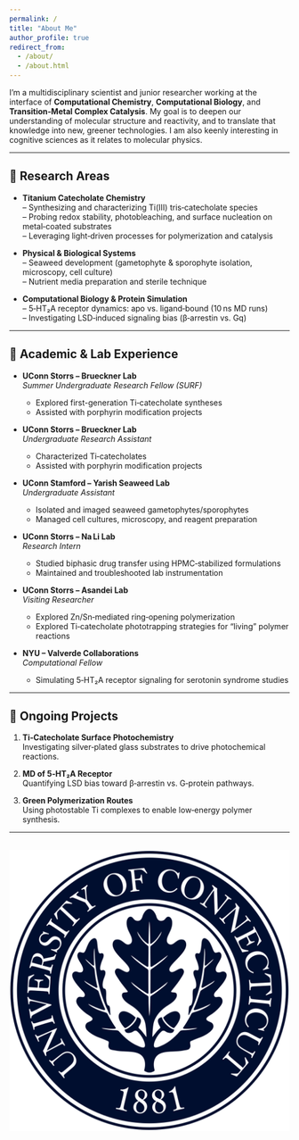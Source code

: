 ```yaml
---
permalink: /
title: "About Me"
author_profile: true
redirect_from: 
  - /about/
  - /about.html
---
```


I’m a multidisciplinary scientist and junior researcher working at the interface of **Computational Chemistry**, **Computational Biology**, and **Transition‑Metal Complex Catalysis**. My goal is to deepen our understanding of molecular structure and reactivity, and to translate that knowledge into new, greener technologies. I am also keenly interesting in cognitive sciences as it relates to molecular physics.

---

## 🔬 Research Areas

- **Titanium Catecholate Chemistry**  
  – Synthesizing and characterizing Ti(III) tris‑catecholate species  
  – Probing redox stability, photobleaching, and surface nucleation on metal‑coated substrates  
  – Leveraging light‑driven processes for polymerization and catalysis

- **Physical & Biological Systems**  
  – Seaweed development (gametophyte & sporophyte isolation, microscopy, cell culture)  
  – Nutrient media preparation and sterile technique

- **Computational Biology & Protein Simulation**  
  – 5‑HT₂A receptor dynamics: apo vs. ligand‑bound (10 ns MD runs)  
  – Investigating LSD‑induced signaling bias (β‑arrestin vs. Gq)

---

## 🏫 Academic & Lab Experience

- **UConn Storrs – Brueckner Lab**  
  *Summer Undergraduate Research Fellow (SURF)*  
  - Explored first-generation Ti‑catecholate syntheses  
  - Assisted with porphyrin modification projects

- **UConn Storrs – Brueckner Lab**  
  *Undergraduate Research Assistant*  
  - Characterized Ti‑catecholates  
  - Assisted with porphyrin modification projects

- **UConn Stamford – Yarish Seaweed Lab**  
  *Undergraduate Assistant*  
  - Isolated and imaged seaweed gametophytes/sporophytes  
  - Managed cell cultures, microscopy, and reagent preparation

- **UConn Storrs – Na Li Lab**  
  *Research Intern*  
  - Studied biphasic drug transfer using HPMC‑stabilized formulations  
  - Maintained and troubleshooted lab instrumentation

- **UConn Storrs – Asandei Lab**  
  *Visiting Researcher*  
  - Explored Zn/Sn‑mediated ring‑opening polymerization  
  - Explored Ti‑catecholate phototrapping strategies for “living” polymer reactions

- **NYU – Valverde Collaborations**  
  *Computational Fellow*  
  - Simulating 5‑HT₂A receptor signaling for serotonin syndrome studies

---

## 🔗 Ongoing Projects

1. **Ti‑Catecholate Surface Photochemistry**  
   Investigating silver‑plated glass substrates to drive photochemical reactions.

2. **MD of 5‑HT₂A Receptor**  
   Quantifying LSD bias toward β‑arrestin vs. G‑protein pathways.

3. **Green Polymerization Routes**  
   Using photostable Ti complexes to enable low‑energy polymer synthesis.

---

<br/><img src='/images/UoB.png'>
